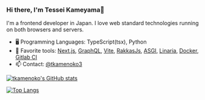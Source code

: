 ### Hi there, I'm Tessei Kameyama👋

I'm a frontend developer in Japan. I love web standard technologies running on both browsers and servers.

- 🖥 Programming Languages: TypeScript(tsx), Python
- 🔧 Favorite tools: [Next.js](https://nextjs.org), [GraphQL](https://graphql.org), [Vite](https://vitejs.dev), [RakkasJs](https://rakkasjs.org), [ASGI](https://asgi.readthedocs.io/en/latest/index.html), [Linaria](https://linaria.dev), [Docker](https://www.docker.com), [Gitlab CI](https://docs.gitlab.com/ee/ci/)
- 📫 Contact: [@tkamenoko3](https://twitter.com/tkamenoko3)

[![tkamenoko's GitHub stats](https://github-readme-stats.vercel.app/api?username=tkamenoko)](https://github.com/anuraghazra/github-readme-stats)

[![Top Langs](https://github-readme-stats.vercel.app/api/top-langs/?username=tkamenoko)](https://github.com/anuraghazra/github-readme-stats)
